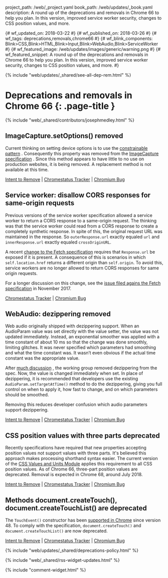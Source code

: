 project_path: /web/_project.yaml
book_path: /web/updates/_book.yaml
description: A round up of the deprecations and removals in Chrome 66 to help you plan. In this version, improved service worker security, changes to CSS position values, and more.

{# wf_updated_on: 2018-03-22 #}
{# wf_published_on: 2018-03-26 #}
{# wf_tags: deprecations,removals,chrome66 #}
{# wf_blink_components: Blink>CSS,Blink>HTML,Blink>Input,Blink>WebAudio,Blink>ServiceWorker #}
{# wf_featured_image: /web/updates/images/generic/warning.png #}
{# wf_featured_snippet: A round up of the deprecations and removals in Chrome 66 to help you plan. In this version, improved service worker security, changes to CSS position values, and more.  #}

{% include "web/updates/_shared/see-all-dep-rem.html" %}

# Deprecations and removals in Chrome 66 {: .page-title }

{% include "web/_shared/contributors/josephmedley.html" %}


## ImageCapture.setOptions() removed

Current thinking on setting device options is to use the
[constrainable pattern](https://w3c.github.io/mediacapture-main/archives/20141205/getusermedia.html#constrainable-interface)
. Consequently this property was removed from the
[ImageCapture specification](https://www.w3.org/TR/image-capture/#imagecaptureapi)
. Since this method appears to have little to no use on production websites, it
is being removed. A replacement method is not available at this time.

[Intent to Remove](https://groups.google.com/a/chromium.org/d/topic/blink-dev/tPbZ0eaO-yw/discussion) &#124;
[Chromestatus Tracker](https://www.chromestatus.com/feature/5552970657693696) &#124;
[Chromium Bug](https://bugs.chromium.org/p/chromium/issues/detail?id=771283)

## Service worker: disallow CORS responses for same-origin requests

Previous versions of the service worker specification allowed a service worker
to return a CORS response to a same-origin request. The thinking was that the
service worker could read from a CORS response to create a completely synthetic
response. In spite of this, the original request URL was maintained in the
response. So `outerResponse.url` exactly equaled `url` and `innerResponse.url`
exactly equaled `crossOriginURL`.

A recent [change to the Fetch specification](https://github.com/whatwg/fetch/pull/146)
requires that `Response.url` be exposed if it is present. A consequence of this
is scenarios in which `self.location.href` returns a different origin than
`self.origin`. To avoid this, service workers are no longer allowed to return
CORS responses for same origin requests.

For a longer discussion on this change, see the
[issue filed agains the Fetch specification](https://github.com/whatwg/fetch/issues/629)
in November 2017.

[Chromestatus Tracker](https://www.chromestatus.com/feature/5694278818856960) &#124;
[Chromium Bug](https://bugs.chromium.org/p/chromium/issues/detail?id=800234)


## WebAudio: dezippering removed

Web audio originally shipped with dezippering support.  When an AudioParam value
was set directly with the value setter, the value was not updated immediately.
Instead, an exponential smoother was applied with a time constant of about 10 ms
so that the change was done smoothly, limiting glitches.  It was never specified
which parameters had smoothing and what the time constant was.  It wasn’t even
obvious if the actual time constant was the appropriate value.

After [much discussion](https://www.google.com/url?q=https%3A%2F%2Fgithub.com%2FWebAudio%2Fweb-audio-api%2Fissues%2F76&sa=D&sntz=1&usg=AFQjCNGdcDCW3wiMGghiBNln2AT5mjEqpg)
, the working group removed dezippering from the spec. Now, the value is changed
immediately when set. In place of dezippering, it is recommended that developers
use the existing `AudioParam.setTargetAtTime()` method to do the dezippering,
giving you full control on when to apply it, how fast to change, and on which
parameters should be smoothed.

Removing this reduces developer confusion which audio parameters support dezippering.

[Intent to Remove](https://groups.google.com/a/chromium.org/d/topic/blink-dev/YKYRrh0nWMo/discussion) &#124;
[Chromestatus Tracker](https://www.chromestatus.com/feature/5287995770929152) &#124;
[Chromium Bug](http://crbug.com/496282)

## CSS position values with three parts deprecated

Recently specifications have required that new properties accepting position
values not support values with three parts. It's believed this approach makes
processing shorthand syntax easier. The current version of the
[CSS Values and Units Module](https://drafts.csswg.org/css-values-4) applies
this requirement to all CSS position values. As of Chrome 66, three-part
position values are deprecated. Removal is expected in Chrome 68, around July 2018.

[Intent to Remove](https://groups.google.com/a/chromium.org/d/topic/blink-dev/oBKMVCOX1sY/discussion) &#124;
[Chromestatus Tracker](https://www.chromestatus.com/feature/5116559680864256) &#124;
[Chromium Bug](https://bugs.chromium.org/p/chromium/issues/detail?id=804187)


## Methods document.createTouch(), document.createTouchList() are deprecated

The `TouchEvent()` constructor has been
[supported in Chrome](https://developer.mozilla.org/en-US/docs/Web/API/TouchEvent/TouchEvent#Browser_compatibility)
since version 48. To comply with the specification, `document.createTouch()` and
`document.createTouchList()` are now deprecated.

[Intent to Remove](https://groups.google.com/a/chromium.org/d/topic/blink-dev/GLbUpUUnQzc/discussion) &#124;
[Chromestatus Tracker](https://www.chromestatus.com/feature/5668612064935936) &#124;
[Chromium Bug](https://crbug.com/518868)


{% include "web/updates/_shared/deprecations-policy.html" %}

{% include "web/_shared/rss-widget-updates.html" %}

{% include "comment-widget.html" %}

